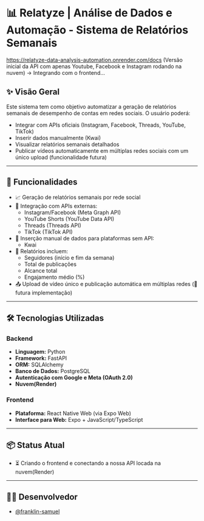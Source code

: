 # 📊 Relatyze | Análise de Dados e Automação - Sistema de Relatórios Semanais

https://relatyze-data-analysis-automation.onrender.com/docs (Versão inicial da API com apenas Youtube, Facebook e Instagram rodando na nuvem) -> Integrando com o frontend...

## ✨ Visão Geral

Este sistema tem como objetivo automatizar a geração de relatórios semanais de desempenho de contas em redes sociais. O usuário poderá:

- Integrar com APIs oficiais (Instagram, Facebook, Threads, YouTube, TikTok)
- Inserir dados manualmente (Kwai)
- Visualizar relatórios semanais detalhados
- Publicar vídeos automaticamente em múltiplas redes sociais com um único upload (funcionalidade futura)

---

## 🧠 Funcionalidades

- 📈 Geração de relatórios semanais por rede social
- 🔌 Integração com APIs externas:
  - Instagram/Facebook (Meta Graph API)
  - YouTube Shorts (YouTube Data API)
  - Threads (Threads API)
  - TikTok (TikTok API)
- 📝 Inserção manual de dados para plataformas sem API:
  - Kwai
- 🧾 Relatórios incluem:
  - Seguidores (início e fim da semana)
  - Total de publicações
  - Alcance total
  - Engajamento médio (%)
- 📤 Upload de vídeo único e publicação automática em múltiplas redes (🚧 futura implementação)

---

## 🛠️ Tecnologias Utilizadas

### Backend
- **Linguagem:** Python
- **Framework:** FastAPI
- **ORM:** SQLAlchemy
- **Banco de Dados:** PostgreSQL
- **Autenticação com Google e Meta (OAuth 2.0)**
- **Nuvem(Render)**

### Frontend
- **Plataforma:** React Native Web (via Expo Web)
- **Interface para Web:** Expo + JavaScript/TypeScript

---

## 📦 Status Atual
- ⏳ Criando o frontend e conectando a nossa API locada na nuvem(Render)
  

---

## 👨‍💻 Desenvolvedor

- [@franklin-samuel](https://github.com/franklin-samuel)
